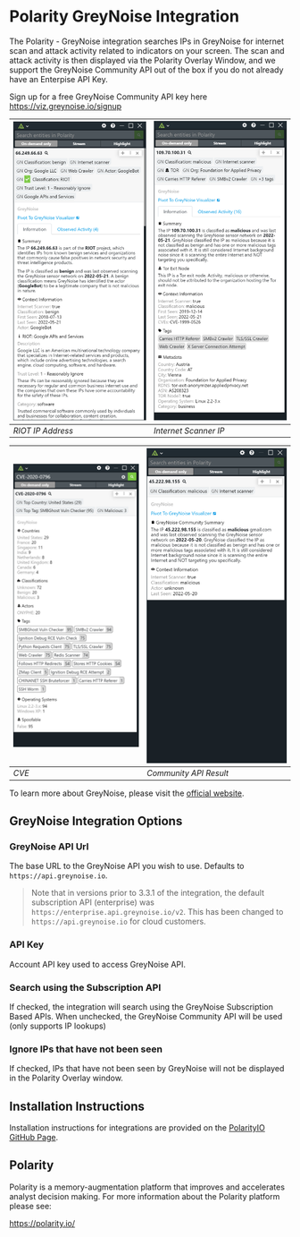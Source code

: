 # Polarity GreyNoise Integration
The Polarity - GreyNoise integration searches IPs in GreyNoise for internet scan and attack activity related to indicators on your screen.  The scan and attack activity is then displayed via the Polarity Overlay Window, and we support the GreyNoise Community API out of the box if you do not already have an Enterpise API Key.

Sign up for a free GreyNoise Community API key here https://viz.greynoise.io/signup

| ![](assets/riot.png) |![](assets/tor.png)|
|---|---|
|*RIOT IP Address* |*Internet Scanner IP*|


| ![](assets/cve.png) |![](assets/community.png)|
|---|---|
|*CVE* |*Community API Result*|


To learn more about GreyNoise, please visit the [official website](https://greynoise.io).


## GreyNoise Integration Options

### GreyNoise API Url
The base URL to the GreyNoise API you wish to use. Defaults to `https://api.greynoise.io`.

> Note that in versions prior to 3.3.1 of the integration, the default subscription API (enterprise) was `https://enterprise.api.greynoise.io/v2`.  This has been changed to `https://api.greynoise.io` for cloud customers.

### API Key
Account API key used to access GreyNoise API.

### Search using the Subscription API

If checked, the integration will search using the GreyNoise Subscription Based APIs. When unchecked, the GreyNoise Community API will be used (only supports IP lookups)

### Ignore IPs that have not been seen

If checked, IPs that have not been seen by GreyNoise will not be displayed in the Polarity Overlay window.

## Installation Instructions

Installation instructions for integrations are provided on the [PolarityIO GitHub Page](https://polarityio.github.io/).

## Polarity

Polarity is a memory-augmentation platform that improves and accelerates analyst decision making.  For more information about the Polarity platform please see:

https://polarity.io/

